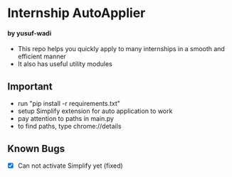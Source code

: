 # Internship AutoApplier 
#### by yusuf-wadi

- This repo helps you quickly apply to many internships in a smooth and efficient manner
- It also has useful utility modules

## Important

- run "pip install -r requirements.txt"
- setup Simplify extension for auto application to work
- pay attention to paths in main.py
- to find paths, type chrome://details

## Known Bugs

- [x] Can not activate Simplify yet (fixed)
